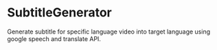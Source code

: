 # SubtitleGenerator
Generate subtitle for specific language video into target language using google speech and translate API.
